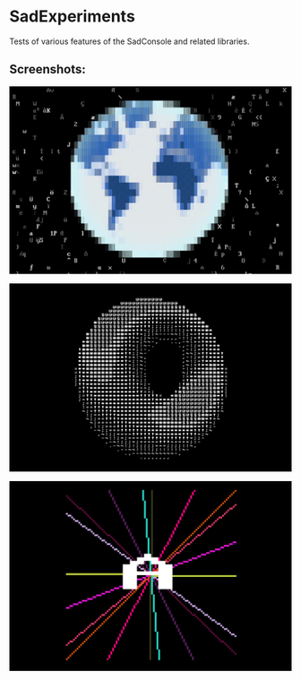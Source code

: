 # SadExperiments
Tests of various features of the SadConsole and related libraries.

## Screenshots:

![Globe](/screenshot.png)

![Torus](/donut.png)

![ADemo](/a_demo.png)
